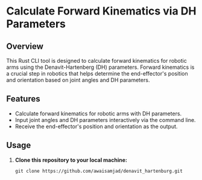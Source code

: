 # Calculate Forward Kinematics via DH Parameters

## Overview

This Rust CLI tool is designed to calculate forward kinematics for robotic arms using the Denavit-Hartenberg (DH) parameters. Forward kinematics is a crucial step in robotics that helps determine the end-effector's position and orientation based on joint angles and DH parameters.

## Features

- Calculate forward kinematics for robotic arms with DH parameters.
- Input joint angles and DH parameters interactively via the command line.
- Receive the end-effector's position and orientation as the output.

## Usage

1. **Clone this repository to your local machine:**

   ```shell
   git clone https://github.com/awaisamjad/denavit_hartenburg.git
